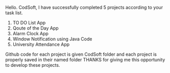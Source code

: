 Hello. CodSoft, I have successfully completed 5 projects according to your task list.
1. TO DO List App
2. Qoute of the Day App
3. Alarm Clock App
4. Window Notification using Java Code
5. University Attendance App

Github code for each project is given CodSoft folder and each project is properly saved in their named folder
THANKS for giving me this opportunity to develop these projects.
